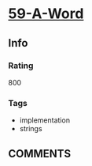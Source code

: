 # [59-A-Word](https://codeforces.com/problemset/problem/59/A)

## Info

### Rating

800

### Tags

- implementation
- strings

## __COMMENTS__

> 
